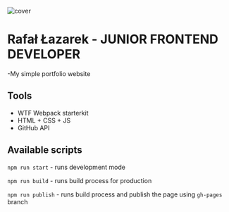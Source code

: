 ![cover](https://rflazarek.github.io/home/public/cover.png)

# Rafał Łazarek - JUNIOR FRONTEND DEVELOPER 

-My simple portfolio website


## Tools

- WTF Webpack starterkit
- HTML + CSS + JS
- GitHub API


## Available scripts

`npm run start` - runs development mode

`npm run build` - runs build process for production

`npm run publish` - runs build process and publish the page using `gh-pages` branch

